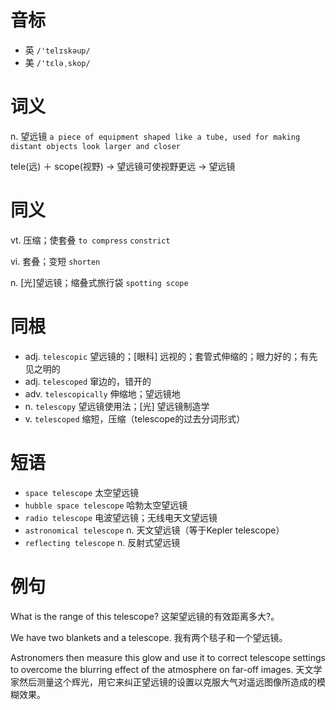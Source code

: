 # 音标

- 英 `/'telɪskəup/`
- 美 `/'tɛləˌskop/`

# 词义

n. 望远镜
`a piece of equipment shaped like a tube, used for making distant objects look larger and closer`



tele(远) ＋ scope(视野) → 望远镜可使视野更远 → 望远镜

# 同义

vt. 压缩；使套叠
`to compress` `constrict`

vi. 套叠；变短
`shorten`

n. [光]望远镜；缩叠式旅行袋
`spotting scope`

# 同根

- adj. `telescopic` 望远镜的；[眼科] 远视的；套管式伸缩的；眼力好的；有先见之明的
- adj. `telescoped` 窜边的，错开的
- adv. `telescopically` 伸缩地；望远镜地
- n. `telescopy` 望远镜使用法；[光] 望远镜制造学
- v. `telescoped` 缩短，压缩（telescope的过去分词形式）

# 短语

- `space telescope` 太空望远镜
- `hubble space telescope` 哈勃太空望远镜
- `radio telescope` 电波望远镜；无线电天文望远镜
- `astronomical telescope` n. 天文望远镜（等于Kepler telescope）
- `reflecting telescope` n. 反射式望远镜

# 例句

What is the range of this telescope?
这架望远镜的有效距离多大?。

We have two blankets and a telescope.
我有两个毯子和一个望远镜。

Astronomers then measure this glow and use it to correct telescope settings to overcome the blurring effect of the atmosphere on far-off images.
天文学家然后测量这个辉光，用它来纠正望远镜的设置以克服大气对遥远图像所造成的模糊效果。


